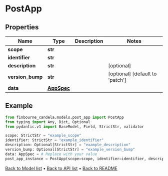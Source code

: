 # PostApp

## Properties
Name | Type | Description | Notes
------------ | ------------- | ------------- | -------------
**scope** | **str** |  | 
**identifier** | **str** |  | 
**description** | **str** |  | [optional] 
**version_bump** | **str** |  | [optional] [default to 'patch']
**data** | [**AppSpec**](AppSpec.md) |  | 
## Example

```python
from finbourne_candela.models.post_app import PostApp
from typing import Any, Dict, Optional
from pydantic.v1 import BaseModel, Field, StrictStr, validator

scope: StrictStr = "example_scope"
identifier: StrictStr = "example_identifier"
description: Optional[StrictStr] = "example_description"
version_bump: Optional[StrictStr] = "example_version_bump"
data: AppSpec = # Replace with your value
post_app_instance = PostApp(scope=scope, identifier=identifier, description=description, version_bump=version_bump, data=data)

```

[Back to Model list](../README.md#documentation-for-models) &#8226; [Back to API list](../README.md#documentation-for-api-endpoints) &#8226; [Back to README](../README.md)

